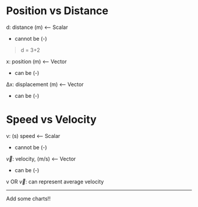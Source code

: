 # Position vs Distance
d: distance (m) <-- Scalar
- cannot be (-)
> d = 3+2

x: position (m) <-- Vector
- can be (-)

Δx: displacement (m) <-- Vector
- can be (-)

# Speed vs Velocity
v: (s) speed <-- Scalar
- cannot be (-)

$\vec{v}$: velocity, (m/s) <-- Vector
- can be (-)

v OR $\vec{v}$: can represent average velocity

---
Add some charts!!
